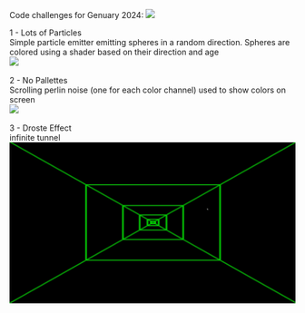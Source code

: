 Code challenges for Genuary 2024: ![](https://genuary.art/) <br />

1 - Lots of Particles <br />
Simple particle emitter emitting spheres in a random direction. Spheres are colored using a shader based on their direction and age <br />
![](https://github.com/NicholasLangley/Genuary2024/blob/master/GIFs/1-Particles.gif)

2 - No Pallettes <br />
Scrolling perlin noise (one for each color channel) used to show colors on screen <br />
![](https://github.com/NicholasLangley/Genuary2024/blob/master/GIFs/2-No%20Pallete.gif)

3 - Droste Effect <br />
infinite tunnel <br />
![](https://github.com/NicholasLangley/Genuary2024/blob/master/GIFs/3-Droste.gif)